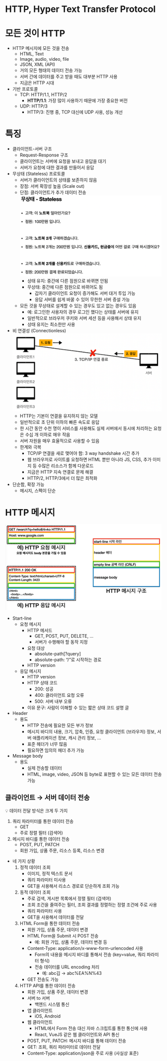 # HTTP, Hyper Text Transfer Protocol

# 모든 것이 HTTP

- HTTP 메시지에 모든 것을 전송
	- HTML, Text
	- Image, audio, video, file
	- JSON, XML (API)
	- 거의 모든 형태의 데이터 전송 가능
	- 서버 간에 데이터를 주고 받을 때도 대부분 HTTP 사용
	- 지금은 HTTP 시대
- 기반 프로토콜
	- TCP: HTTP/1.1, HTTP/2
		- **HTTP/1.1**: 가장 많이 사용하기 때문에 가장 중요한 버전
	- UDP: HTTP/3
		- HTTP/3: 진행 중, TCP 대신에 UDP 사용, 성능 개선

# 특징

- 클라이언트-서버 구조
	- Request-Response 구조
	- 클라이언트는 서버에 요청을 보내고 응답을 대기
	- 서버가 요청에 대한 결과를 만들어서 응답
- 무상태 (Stateless) 프로토콜
	- 서버가 클라이언트의 상태를 보존하지 않음
	- 장점: 서버 확장성 높음 (Scale out)
	- 단점: 클라이언트가 추가 데이터 전송
        ![htx](https://github.com/seungwonbased/TIL/blob/main/Network/assets/htx1.png)
		- 상태 유지: 중간에 다른 점원으로 바뀌면 안됨
		- 무상태: 중간에 다른 점원으로 바뀌어도 됨
			- 갑자기 클라이언트 요청이 증가해도 서버 대거 투입 가능
			- 응답 서버를 쉽게 바꿀 수 있어 무한한 서버 증설 가능
	- 모든 것을 무상태로 설계할 수 있는 경우도 있고 없는 경우도 있음
		- 예: 로그인한 사용자의 경우 로그인 했다는 상태를 서버에 유지
		- 일반적으로 브라우저 쿠키와 서버 세션 등을 사용해서 상태 유지
		- 상태 유지는 최소한만 사용
- 비 연결성 (Connectionless)
    ![htx](https://github.com/seungwonbased/TIL/blob/main/Network/assets/htx2.png)
	- HTTP는 기본이 연결을 유지하지 않는 모델
	- 일반적으로 초 단위 이하의 빠른 속도로 응답
	- 한 시간 동안 수천 명이 서비스를 사용해도 실제 서버에서 동시에 처리하는 요청은 수십 개 이하로 매우 작음
	- 서버 자원을 매우 효율적으로 사용할 수 있음
	- 한계와 극복
		- TCP/IP 연결을 새로 맺어야 함: 3 way handshake 시간 추가
		- 웹 브라우저로 사이트를 요청하면 HTML 뿐만 아니라 JS, CSS, 추가 이미지 등 수많은 리소스가 함께 다운로드
		- 지금은 HTTP 지속 연결로 문제 해결
		- HTTP/2, HTTP/3에서 더 많은 최적화
- 단순함, 확장 가능
	- 메시지, 스펙이 단순

# HTTP 메시지

![htx](https://github.com/seungwonbased/TIL/blob/main/Network/assets/htx3.png)

- Start-line
	- 요청 메시지
		- HTTP 메서드
			- GET, POST, PUT, DELETE, …
			- 서버가 수행해야 할 동작 지정
		- 요청 대상
			- absolute-path\[?query]
			- absolute-path: “/”로 시작하는 경로
		- HTTP version
	- 응답 메시지
		- HTTP version
		- HTTP 상태 코드
			- 200: 성공
			- 400: 클라이언트 요청 오류
			- 500: 서버 내부 오류
		- 이유 문구: 사람이 이해할 수 있는 짧은 상태 코드 설명 글
- Header
	- 용도
		- HTTP 전송에 필요한 모든 부가 정보
		- 메시지 바디의 내용, 크기, 압축, 인증, 요청 클라이언트 (브라우저) 정보, 서버 애플리케이션 정보, 캐시 관리 정보, …
		- 표준 헤더가 너무 많음
		- 필요하면 임의의 헤더 추가 가능
- Message body
	- 용도
		- 실제 전송할 데이터
		- HTML, image, video, JSON 등 byte로 표현할 수 있는 모든 데이터 전송 가능

## 클라이언트 → 서버 데이터 전송

<aside>
💡 데이터 전달 방식은 크게 두 가지

</aside>

1. 쿼리 파라미터를 통한 데이터 전송
	- GET
	- 주로 정렬 필터 (검색어)
1. 메시지 바디를 통한 데이터 전송
	- POST, PUT, PATCH
	- 회원 가입, 상품 주문, 리소스 등록, 리소스 변경
- 네 가지 상황
	1. 정적 데이터 조회
		- 이미지, 정적 텍스트 문서
		- 쿼리 파라미터 미사용
		- GET을 사용해서 리소스 경로로 단순하게 조회 가능
	2. 동적 데이터 조회
		- 주로 검색, 게시판 목록에서 정렬 필터 (검색어)
		- 조회 조건을 줄여주는 필터, 조회 결과를 정렬하는 정렬 조건에 주로 사용
		- 쿼리 파라미터 사용
		- GET을 사용해서 데이터를 전달
	3. HTML Form을 통한 데이터 전송
		- 회원 가입, 상품 주문, 데이터 변경
		- HTML Form을 Submit 시 POST 전송
			- 예: 회원 가입, 상품 주문, 데이터 변경 등
		- Content-Type: application/x-www-form-urlencoded 사용
			- Form의 내용을 메시지 바디를 통해서 전송 (key=value, 쿼리 파라미터 형식)
			- 전송 데이터를 URL encoding 처리
				- 예: abc김 → abc%EA%N%43
		- GET 전송도 가능
	4. HTTP API를 통한 데이터 전송
		- 회원 가입, 상품 주문, 데이터 변경
		- 서버 to 서버
			- 백엔드 시스템 통신
		- 앱 클라이언트
			- iOS, Android
		- 웹 클라이언트
			- HTML에서 Form 전송 대신 자바 스크립트를 통한 통신에 사용
			- React, VueJS 같은 웹 클라이언트와 API 통신
		- POST, PUT, PATCH: 메시지 바디를 통해 데이터 전송
		- GET: 조회, 쿼리 파라미터로 데이터 전달
		- Content-Type: application/json을 주로 사용 (사실상 표준)